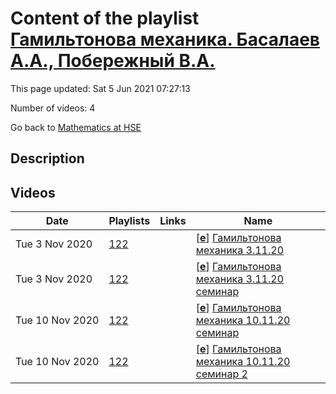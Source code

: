 # Content of the playlist [Гамильтонова механика. Басалаев А.А., Побережный В.А.](https://youtube.com/playlist?list=PLq3E5oubNNoBh85cgN_p3SWci2SWlaNmi)

This page updated: Sat 5 Jun 2021 07:27:13

Number of videos: 4

Go back to [Mathematics at HSE](./README.md)

## Description



## Videos

|Date|Playlists|Links|Name|
|---|---|---|---|
| Tue&nbsp;3&nbsp;Nov&nbsp;2020 | [122](./playlists/122.md "Гамильтонова механика. Басалаев А.А., Побережный В.А.") |  | [[**e**](https://studio.youtube.com/video/Ga05RlrBKZ8/edit)] [Гамильтонова механика 3.11.20](https://youtube.com/watch?v=Ga05RlrBKZ8&list=PLq3E5oubNNoBh85cgN_p3SWci2SWlaNmi "") |
| Tue&nbsp;3&nbsp;Nov&nbsp;2020 | [122](./playlists/122.md "Гамильтонова механика. Басалаев А.А., Побережный В.А.") |  | [[**e**](https://studio.youtube.com/video/kA3_tHWO0D4/edit)] [Гамильтонова механика 3.11.20 семинар](https://youtube.com/watch?v=kA3_tHWO0D4&list=PLq3E5oubNNoBh85cgN_p3SWci2SWlaNmi "") |
| Tue&nbsp;10&nbsp;Nov&nbsp;2020 | [122](./playlists/122.md "Гамильтонова механика. Басалаев А.А., Побережный В.А.") |  | [[**e**](https://studio.youtube.com/video/6W393volMfA/edit)] [Гамильтонова механика 10.11.20 семинар](https://youtube.com/watch?v=6W393volMfA&list=PLq3E5oubNNoBh85cgN_p3SWci2SWlaNmi "") |
| Tue&nbsp;10&nbsp;Nov&nbsp;2020 | [122](./playlists/122.md "Гамильтонова механика. Басалаев А.А., Побережный В.А.") |  | [[**e**](https://studio.youtube.com/video/m_ra4Aaur7I/edit)] [Гамильтонова механика 10.11.20 семинар 2](https://youtube.com/watch?v=m_ra4Aaur7I&list=PLq3E5oubNNoBh85cgN_p3SWci2SWlaNmi "") |
